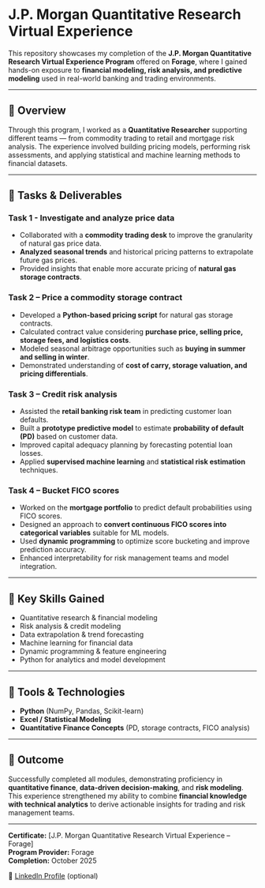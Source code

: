 # J.P. Morgan Quantitative Research Virtual Experience

This repository showcases my completion of the **J.P. Morgan Quantitative Research Virtual Experience Program** offered on **Forage**, where I gained hands-on exposure to **financial modeling, risk analysis, and predictive modeling** used in real-world banking and trading environments.

---

## 📘 Overview

Through this program, I worked as a **Quantitative Researcher** supporting different teams — from commodity trading to retail and mortgage risk analysis. The experience involved building pricing models, performing risk assessments, and applying statistical and machine learning methods to financial datasets.

---

## 💼 Tasks & Deliverables

### **Task 1 -  Investigate and analyze price data**
- Collaborated with a **commodity trading desk** to improve the granularity of natural gas price data.  
- **Analyzed seasonal trends** and historical pricing patterns to extrapolate future gas prices.  
- Provided insights that enable more accurate pricing of **natural gas storage contracts**.

### **Task 2 – Price a commodity storage contract**
- Developed a **Python-based pricing script** for natural gas storage contracts.  
- Calculated contract value considering **purchase price, selling price, storage fees, and logistics costs**.  
- Modeled seasonal arbitrage opportunities such as **buying in summer and selling in winter**.  
- Demonstrated understanding of **cost of carry, storage valuation, and pricing differentials**.

### **Task 3 – Credit risk analysis**
- Assisted the **retail banking risk team** in predicting customer loan defaults.  
- Built a **prototype predictive model** to estimate **probability of default (PD)** based on customer data.  
- Improved capital adequacy planning by forecasting potential loan losses.  
- Applied **supervised machine learning** and **statistical risk estimation** techniques.

### **Task 4 – Bucket FICO scores**
- Worked on the **mortgage portfolio** to predict default probabilities using FICO scores.  
- Designed an approach to **convert continuous FICO scores into categorical variables** suitable for ML models.  
- Used **dynamic programming** to optimize score bucketing and improve prediction accuracy.  
- Enhanced interpretability for risk management teams and model integration.

---

## 🧠 Key Skills Gained
- Quantitative research & financial modeling  
- Risk analysis & credit modeling  
- Data extrapolation & trend forecasting  
- Machine learning for financial data  
- Dynamic programming & feature engineering  
- Python for analytics and model development  

---

## 🧩 Tools & Technologies
- **Python** (NumPy, Pandas, Scikit-learn)  
- **Excel / Statistical Modeling**  
- **Quantitative Finance Concepts** (PD, storage contracts, FICO analysis)  

---

## 🏁 Outcome
Successfully completed all modules, demonstrating proficiency in **quantitative finance**, **data-driven decision-making**, and **risk modeling**.  
This experience strengthened my ability to combine **financial knowledge with technical analytics** to derive actionable insights for trading and risk management teams.

---

**Certificate:** [J.P. Morgan Quantitative Research Virtual Experience – Forage]  
**Program Provider:** Forage  
**Completion:** October 2025  




💼 [LinkedIn Profile](#) (optional)

